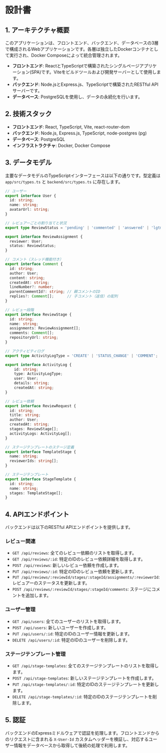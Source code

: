 # 設計書

## 1. アーキテクチャ概要

このアプリケーションは、フロントエンド、バックエンド、データベースの3層で構成されるWebアプリケーションです。各層は独立したDockerコンテナとして実行され、Docker Composeによって統合管理されます。

*   **フロントエンド**: ReactとTypeScriptで構築されたシングルページアプリケーション(SPA)です。Viteをビルドツールおよび開発サーバーとして使用します。
*   **バックエンド**: Node.jsとExpress.js、TypeScriptで構築されたRESTful APIサーバーです。
*   **データベース**: PostgreSQLを使用し、データの永続化を行います。

## 2. 技術スタック

*   **フロントエンド**: React, TypeScript, Vite, react-router-dom
*   **バックエンド**: Node.js, Express.js, TypeScript, node-postgres (pg)
*   **データベース**: PostgreSQL
*   **インフラストラクチャ**: Docker, Docker Compose

## 3. データモデル

主要なデータモデルのTypeScriptインターフェースは以下の通りです。型定義は `app/src/types.ts` と `backend/src/types.ts` に存在します。

```typescript
// ユーザー
export interface User {
  id: string;
  name: string;
  avatarUrl: string;
}

// レビュアーごとの割り当てと状況
export type ReviewStatus = 'pending' | 'commented' | 'answered' | 'lgtm';

export interface ReviewAssignment {
  reviewer: User;
  status: ReviewStatus;
}

// コメント（スレッド機能付き）
export interface Comment {
  id: string;
  author: User;
  content: string;
  createdAt: string;
  lineNumber?: number;
  parentCommentId?: string; // 親コメントのID
  replies?: Comment[];      // 子コメント（返信）の配列
}

// レビュー段階
export interface ReviewStage {
  id: string;
  name: string;
  assignments: ReviewAssignment[];
  comments: Comment[];
  repositoryUrl: string;
}

// アクティビティログ
export type ActivityLogType = 'CREATE' | 'STATUS_CHANGE' | 'COMMENT';

export interface ActivityLog {
    id: string;
    type: ActivityLogType;
    user: User;
    details: string;
    createdAt: string;
}

// レビュー依頼
export interface ReviewRequest {
  id: string;
  title: string;
  author: User;
  createdAt: string;
  stages: ReviewStage[];
  activityLogs: ActivityLog[];
}

// ステージテンプレートのステージ定義
export interface TemplateStage {
  name: string;
  reviewerIds: string[];
}

// ステージテンプレート
export interface StageTemplate {
  id: string;
  name: string;
  stages: TemplateStage[];
}
```

## 4. APIエンドポイント

バックエンドは以下のRESTful APIエンドポイントを提供します。

### レビュー関連

*   `GET /api/reviews`: 全てのレビュー依頼のリストを取得します。
*   `GET /api/reviews/:id`: 特定のIDのレビュー依頼詳細を取得します。
*   `POST /api/reviews`: 新しいレビュー依頼を作成します。
*   `PUT /api/reviews/:id`: 特定のIDのレビュー依頼を更新します。
*   `PUT /api/reviews/:reviewId/stages/:stageId/assignments/:reviewerId`: レビュアーのステータスを更新します。
*   `POST /api/reviews/:reviewId/stages/:stageId/comments`: ステージにコメントを追加します。

### ユーザー管理

*   `GET /api/users`: 全てのユーザーのリストを取得します。
*   `POST /api/users`: 新しいユーザーを作成します。
*   `PUT /api/users/:id`: 特定のIDのユーザー情報を更新します。
*   `DELETE /api/users/:id`: 特定のIDのユーザーを削除します。

### ステージテンプレート管理

*   `GET /api/stage-templates`: 全てのステージテンプレートのリストを取得します。
*   `POST /api/stage-templates`: 新しいステージテンプレートを作成します。
*   `PUT /api/stage-templates/:id`: 特定のIDのステージテンプレートを更新します。
*   `DELETE /api/stage-templates/:id`: 特定のIDのステージテンプレートを削除します。

## 5. 認証

バックエンドのExpressミドルウェアで認証を処理します。フロントエンドからのリクエストに含まれる `X-User-Id` カスタムヘッダーを検証し、対応するユーザー情報をデータベースから取得して後続の処理で利用します。
